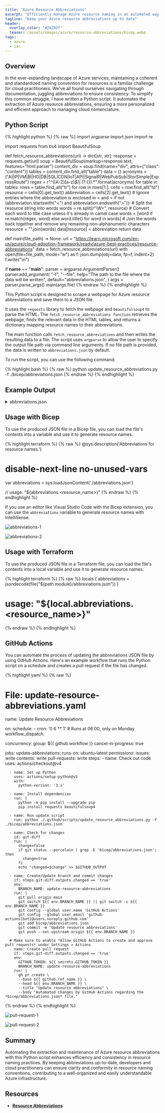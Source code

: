 ```yaml
---
title: "Azure Resource Abbreviations"
excerpt: "Efficiently manage Azure resource naming in an automated way. Keep your abbreviations up-to-date for a standardized approach."
tagline: "Keep your Azure resource abbreviations up to date"
header:
  overlay_color: "#24292f"
  teaser: /assets/images/azure/resource-abbreviations/bicep.webp
tags:
  - azure
  - iac
---
```


## Overview

In the ever-expanding landscape of Azure services, maintaining a coherent and standardized naming convention for resources is a familiar challenge for cloud practitioners. We've all found ourselves navigating through documentation, juggling abbreviations to ensure consistency. To simplify this common struggle, I have written a Python script. It automates the extraction of Azure resource abbreviations, ensuring a more personalized and efficient approach to managing cloud nomenclature.

## Python Script

{% highlight python %}
{% raw %}
import argparse
import json
import re

import requests
from bs4 import BeautifulSoup

def fetch_resource_abbreviations(url) -> dict[str, str]:
    response = requests.get(url)
    soup = BeautifulSoup(markup=response.text, features="html.parser")
    content_div = soup.find(name="div", attrs={"class": "content"})
    tables = content_div.find_all("table")
    data = {}
    acronyms = ("AI|IP|VM|BI|HD|DB|SQL|CDN|IoT|API|SignalR|WebPubSub|StorSimple|ExpressRoute")
    regex = r"^([A-Z][a-z]*$)|.*(?:{}).*".format(acronyms)
    for table in tables:
        rows = table.find_all("tr")
        for row in rows[1:]:
            cells = row.find_all("td")
            resource = cells[0].get_text()
            abbreviation = cells[2].get_text()
            # Ignore entries where the abbreviation is enclosed in < and >
            if not (abbreviation.startswith("<") and abbreviation.endswith(">")):
                # Split the resource string into words
                words = re.split(r"\W+", resource)
                # Convert each word to title case unless it's already in camel case
                words = [word if re.match(regex, word) else word.title() for word in words]
                # Join the words back together and remove any remaining non-alphanumeric characters
                resource = "".join(words)
                data[resource] = abbreviation
    return data

def main(file_path) -> None:
    url = "https://learn.microsoft.com/en-us/azure/cloud-adoption-framework/ready/azure-best-practices/resource-abbreviations"
    data = fetch_resource_abbreviations(url)
    with open(file=file_path, mode="w") as f:
        json.dump(obj=data, fp=f, indent=2)
        f.write("\n")

if __name__ == "__main__":
    parser = argparse.ArgumentParser()
    parser.add_argument(
        "-f",
        "--file",
        help="The path to the file where the data will be written",
        default="abbreviations.json",
    )
    args = parser.parse_args()
    main(args.file)
{% endraw %}
{% endhighlight %}

This Python script is designed to scrape a webpage for Azure resource abbreviations and save them to a JSON file.

It uses the `requests` library to fetch the webpage and `beautifulsoup4` to parse the HTML. The `fetch_resource_abbreviations function` retrieves the webpage, finds the relevant data in the HTML tables, and returns a dictionary mapping resource names to their abbreviations.

The main function calls `fetch_resource_abbreviations` and then writes the resulting data to a file. The script uses `argparse` to allow the user to specify the output file path via command line arguments. If no file path is provided, the data is written to `abbreviations.json` by default.

To run the script, you can use the following command:

{% highlight bash %}
{% raw %}
python update_resource_abbreviations.py -f ./bicep/abbreviations.json
{% endraw %}
{% endhighlight %}

## Example Output

<details>
  <summary>abbreviations.json</summary>
{% highlight json %}
{% raw %}
{
  "AISearch": "srch",
  "AzureAIServicesMultiServiceAccount": "aisa",
  "AzureAIVideoIndexer": "avi",
  "AzureMachineLearningWorkspace": "mlw",
  "AzureOpenAIService": "oai",
  "BotService": "bot",
  "ComputerVision": "cv",
  "ContentModerator": "cm",
  "ContentSafety": "cs",
  "CustomVisionPrediction": "cstv",
  "CustomVisionTraining": "cstvt",
  "DocumentIntelligence": "di",
  "FaceAPI": "face",
  "HealthInsights": "hi",
  "ImmersiveReader": "ir",
  "LanguageService": "lang",
  "SpeechService": "spch",
  "Translator": "trsl",
  "AzureAnalysisServicesServer": "as",
  "AzureDatabricksWorkspace": "dbw",
  "AzureDataExplorerCluster": "dec",
  "AzureDataExplorerClusterDatabase": "dedb",
  "AzureDataFactory": "adf",
  "AzureDigitalTwinInstance": "dt",
  "AzureStreamAnalytics": "asa",
  "AzureSynapseAnalyticsPrivateLinkHub": "synplh",
  "AzureSynapseAnalyticsSQLDedicatedPool": "syndp",
  "AzureSynapseAnalyticsSparkPool": "synsp",
  "AzureSynapseAnalyticsWorkspaces": "synw",
  "DataLakeStoreAccount": "dls",
  "DataLakeAnalyticsAccount": "dla",
  "EventHubsNamespace": "evhns",
  "EventHub": "evh",
  "EventGridDomain": "evgd",
  "EventGridSubscriptions": "evgs",
  "EventGridTopic": "evgt",
  "EventGridSystemTopic": "egst",
  "HDInsightHadoopCluster": "hadoop",
  "HDInsightHbaseCluster": "hbase",
  "HDInsightKafkaCluster": "kafka",
  "HDInsightSparkCluster": "spark",
  "HDInsightStormCluster": "storm",
  "HDInsightMlServicesCluster": "mls",
  "IoTHub": "iot",
  "ProvisioningServices": "provs",
  "ProvisioningServicesCertificate": "pcert",
  "PowerBIEmbedded": "pbi",
  "TimeSeriesInsightsEnvironment": "tsi",
  "AppServiceEnvironment": "ase",
  "AppServicePlan": "asp",
  "AzureLoadTestingInstance": "lt",
  "AvailabilitySet": "avail",
  "AzureArcEnabledServer": "arcs",
  "AzureArcEnabledKubernetesCluster": "arck",
  "BatchAccounts": "ba",
  "CloudService": "cld",
  "CommunicationServices": "acs",
  "DiskEncryptionSet": "des",
  "FunctionApp": "func",
  "Gallery": "gal",
  "HostingEnvironment": "host",
  "ImageTemplate": "it",
  "ManagedDiskOs": "osdisk",
  "ManagedDiskData": "disk",
  "NotificationHubs": "ntf",
  "NotificationHubsNamespace": "ntfns",
  "ProximityPlacementGroup": "ppg",
  "RestorePointCollection": "rpc",
  "Snapshot": "snap",
  "StaticWebApp": "stapp",
  "VirtualMachine": "vm",
  "VirtualMachineScaleSet": "vmss",
  "VirtualMachineMaintenanceConfiguration": "mc",
  "VMStorageAccount": "stvm",
  "WebApp": "app",
  "AksCluster": "aks",
  "AksSystemNodePool": "npsystem",
  "AksUserNodePool": "np",
  "ContainerApps": "ca",
  "ContainerAppsEnvironment": "cae",
  "ContainerRegistry": "cr",
  "ContainerInstance": "ci",
  "ServiceFabricCluster": "sf",
  "ServiceFabricManagedCluster": "sfmc",
  "AzureCosmosDBDatabase": "cosmos",
  "AzureCosmosDBForApacheCassandraAccount": "coscas",
  "AzureCosmosDBForMongoDBAccount": "cosmon",
  "AzureCosmosDBForNoSQLAccount": "cosno",
  "AzureCosmosDBForTableAccount": "costab",
  "AzureCosmosDBForApacheGremlinAccount": "cosgrm",
  "AzureCosmosDBPostgreSQLCluster": "cospos",
  "AzureCacheForRedisInstance": "redis",
  "AzureSQLDatabaseServer": "sql",
  "AzureSQLDatabase": "sqldb",
  "AzureSQLElasticJobAgent": "sqlja",
  "AzureSQLElasticPool": "sqlep",
  "MariaDBServer": "maria",
  "MariaDBDatabase": "mariadb",
  "MySQLDatabase": "mysql",
  "PostgreSQLDatabase": "psql",
  "SQLServerStretchDatabase": "sqlstrdb",
  "SQLManagedInstance": "sqlmi",
  "AppConfigurationStore": "appcs",
  "MapsAccount": "map",
  "SignalR": "sigr",
  "WebPubSub": "wps",
  "AzureManagedGrafana": "amg",
  "APIManagementServiceInstance": "apim",
  "IntegrationAccount": "ia",
  "LogicApp": "logic",
  "ServiceBusNamespace": "sbns",
  "ServiceBusQueue": "sbq",
  "ServiceBusTopic": "sbt",
  "ServiceBusTopicSubscription": "sbts",
  "AutomationAccount": "aa",
  "ApplicationInsights": "appi",
  "AzureMonitorActionGroup": "ag",
  "AzureMonitorDataCollectionRules": "dcr",
  "Blueprint": "bp",
  "BlueprintAssignment": "bpa",
  "DataCollectionEndpoint": "dce",
  "LogAnalyticsWorkspace": "log",
  "LogAnalyticsQueryPacks": "pack",
  "ManagementGroup": "mg",
  "MicrosoftPurviewInstance": "pview",
  "ResourceGroup": "rg",
  "TemplateSpecsName": "ts",
  "AzureMigrateProject": "migr",
  "DatabaseMigrationServiceInstance": "dms",
  "RecoveryServicesVault": "rsv",
  "ApplicationGateway": "agw",
  "ApplicationSecurityGroupAsg": "asg",
  "CDNProfile": "cdnp",
  "CDNEndpoint": "cdne",
  "Connections": "con",
  "DnsForwardingRuleset": "dnsfrs",
  "DnsPrivateResolver": "dnspr",
  "DnsPrivateResolverInboundEndpoint": "in",
  "DnsPrivateResolverOutboundEndpoint": "out",
  "Firewall": "afw",
  "FirewallPolicy": "afwp",
  "ExpressRouteCircuit": "erc",
  "ExpressRouteGateway": "ergw",
  "FrontDoorStandardPremiumProfile": "afd",
  "FrontDoorStandardPremiumEndpoint": "fde",
  "FrontDoorFirewallPolicy": "fdfp",
  "FrontDoorClassic": "afd",
  "IPGroup": "ipg",
  "LoadBalancerInternal": "lbi",
  "LoadBalancerExternal": "lbe",
  "LoadBalancerRule": "rule",
  "LocalNetworkGateway": "lgw",
  "NatGateway": "ng",
  "NetworkInterfaceNic": "nic",
  "NetworkSecurityGroupNsg": "nsg",
  "NetworkSecurityGroupNsgSecurityRules": "nsgsr",
  "NetworkWatcher": "nw",
  "PrivateLink": "pl",
  "PrivateEndpoint": "pep",
  "PublicIPAddress": "pip",
  "PublicIPAddressPrefix": "ippre",
  "RouteFilter": "rf",
  "RouteServer": "rtserv",
  "RouteTable": "rt",
  "ServiceEndpointPolicy": "se",
  "TrafficManagerProfile": "traf",
  "UserDefinedRouteUdr": "udr",
  "VirtualNetwork": "vnet",
  "VirtualNetworkGateway": "vgw",
  "VirtualNetworkManager": "vnm",
  "VirtualNetworkPeering": "peer",
  "VirtualNetworkSubnet": "snet",
  "VirtualWan": "vwan",
  "VirtualWanHub": "vhub",
  "AzureBastion": "bas",
  "KeyVault": "kv",
  "KeyVaultManagedHsm": "kvmhsm",
  "ManagedIdentity": "id",
  "SshKey": "sshkey",
  "VpnGateway": "vpng",
  "VpnConnection": "vcn",
  "VpnSite": "vst",
  "WebApplicationFirewallWafPolicy": "waf",
  "WebApplicationFirewallWafPolicyRuleGroup": "wafrg",
  "AzureStorSimple": "ssimp",
  "BackupVaultName": "bvault",
  "BackupVaultPolicy": "bkpol",
  "FileShare": "share",
  "StorageAccount": "st",
  "StorageSyncServiceName": "sss",
  "AzureLabServicesLabPlan": "lp",
  "VirtualDesktopHostPool": "vdpool",
  "VirtualDesktopApplicationGroup": "vdag",
  "VirtualDesktopWorkspace": "vdws",
  "VirtualDesktopScalingPlan": "vdscaling"
}
{% endraw %}
{% endhighlight %}
</details>

## Usage with Bicep

To use the produced JSON file in a Bicep file, you can load the file's contents into a variable and use it to generate resource names.

{% highlight terraform %}
{% raw %}
@sys.description('Abbreviations for resource names.')
# disable-next-line no-unused-vars
var abbreviations = sys.loadJsonContent('./abbreviations.json')

// usage: "${abbreviations.<resource_name>}"
{% endraw %}
{% endhighlight %}

If you use an editor like Visual Studio Code with the Bicep extension, you can use the `abbreviations` variable to generate resource names with IntelliSense.

![abbreviations-1](/assets/images/azure/resource-abbreviations/abbreviations-1.webp)

![abbreviations-2](/assets/images/azure/resource-abbreviations/abbreviations-2.webp)

## Usage with Terraform

To use the produced JSON file in a Terraform file, you can load the file's contents into a local variable and use it to generate resource names.

{% highlight terraform %}
{% raw %}
locals {
  abbreviations = jsondecode(file("${path.module}/abbreviations.json"))
}

# usage: "${local.abbreviations.<resource_name>}"
{% endraw %}
{% endhighlight %}

## GitHub Actions

You can automate the process of updating the abbreviations JSON file by using GitHub Actions. Here's an example workflow that runs the Python script on a schedule and creates a pull request if the file has changed.

{% highlight yaml %}
{% raw %}
# File: update-resource-abbreviations.yaml

name: Update Resource Abbreviations

on:
  schedule:
    - cron: '0 6 ** 1'  # Runs at 06:00, only on Monday
  workflow_dispatch:

concurrency:
  group: ${{ github.workflow }}
  cancel-in-progress: true

jobs:
  update-abbreviations:
    runs-on: ubuntu-latest
    permissions:
      issues: write
      contents: write
      pull-requests: write
    steps:
      - name: Check out code
        uses: actions/checkout@v4

      - name: Set up Python
        uses: actions/setup-python@v5
        with:
          python-version: '3.x'

      - name: Install dependencies
        run: |
          python -m pip install --upgrade pip
          pip install requests beautifulsoup4

      - name: Run update script
        run: python ./.github/scripts/update_resource_abbreviations.py -f ./bicep/abbreviations.json

      - name: Check for changes
        id: git-diff
        run: |
          change=false
          if git status --porcelain | grep -E 'bicep/abbreviations.json'; then
            change=true
          fi
          echo "changed=$change" >> $GITHUB_OUTPUT

      - name: Create/Update branch and commit changes
        if: steps.git-diff.outputs.changed == 'true'
        env:
          BRANCH_NAME: update-resource-abbreviations
        run: |
          git pull origin main
          git switch ${{ env.BRANCH_NAME }} || git switch -c ${{ env.BRANCH_NAME }}
          git config --global user.name 'GitHub Actions'
          git config --global user.email 'github-actions[bot]@users.noreply.github.com'
          git add bicep/abbreviations.json
          git commit -m 'Update resource abbreviations'
          git push --set-upstream origin ${{ env.BRANCH_NAME }}

      # Make sure to enable *Allow GitHub Actions to create and approve pull requests* under Settings > Actions
      - name: Create pull request
        if: steps.git-diff.outputs.changed == 'true'
        env:
          GITHUB_TOKEN: ${{ secrets.GITHUB_TOKEN }}
          BRANCH_NAME: update-resource-abbreviations
        run: |
          gh pr create \
          --base ${{ github.ref_name }} \
          --head ${{ env.BRANCH_NAME }} \
          --title "Update resource abbreviations" \
          --body "Automated changes by GitHub Actions regarding the *bicep/abbreviations.json* file."
{% endraw %}
{% endhighlight %}

![pull-request-1](/assets/images/azure/resource-abbreviations/pull-request-1.webp)

![pull-request-2](/assets/images/azure/resource-abbreviations/pull-request-2.webp)

## Summary

Automating the extraction and maintenance of Azure resource abbreviations with this Python script enhances efficiency and consistency in resource naming practices. By keeping abbreviations up-to-date, developers and cloud practitioners can ensure clarity and conformity in resource naming conventions, contributing to a well-organized and easily understandable Azure infrastructure.

## Resources

- [**Resource Abbreviations**](https://learn.microsoft.com/en-us/azure/cloud-adoption-framework/ready/azure-best-practices/resource-abbreviations)
